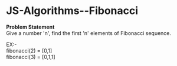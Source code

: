 # JS-Algorithms--Fibonacci

**Problem Statement** </br>
Give a number 'n', find the first 'n' elements of Fibonacci sequence.

EX:- <br>
    fibonacci(2) = [0,1] <br>
    fibonacci(3) = [0,1,1] 
